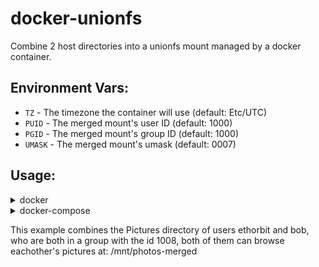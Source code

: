 # docker-unionfs
Combine 2 host directories into a unionfs mount managed by a docker container.

## Environment Vars:
* `TZ` - The timezone the container will use (default: Etc/UTC)
* `PUID` - The merged mount's user ID (default: 1000)
* `PGID` - The merged mount's group ID (default: 1000)
* `UMASK` - The merged mount's umask (default: 0007)

## Usage:
<details>
    <summary>docker</summary>
    <code>
    `docker run -dit --name "ethorbit-and-bob-photos" --privileged --network=none --restart on-failure --env TZ="America/Los_Angeles" --env PUID=1000 --env PGID=1008 -v "/home/ethorbit/Pictures:/top:shared" -v "/home/bob/Pictures:/bottom:shared" -v "/mnt/photos-merged:/merged:shared" ethorbit/unionfs:latest`
    </code>
</details>
<details>
    <summary>docker-compose</summary>
    <code>
        ```yaml
        version: '3.9'
        services:
            unionfs_photos:
                image: ethorbit/unionfs:latest
                container_name: ethorbit-and-bob-photos 
                privileged: true
                network_mode: none
                environment:
                    TZ: 'America/Los_Angeles'
                    PUID: 1000 
                    PGID: 1008
                volumes:
                    - /home/ethorbit/Pictures:/top:shared
                    - /home/bob/Pictures:/bottom:shared 
                    - /mnt/photos-merged:/merged:shared 
                restart: unless-stopped
        ```
    </code>
</details>

This example combines the Pictures directory of users ethorbit and bob, who are both in a group with the id 1008, both of them can browse eachother's pictures at: /mnt/photos-merged
